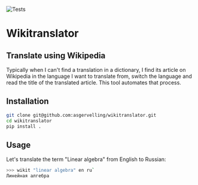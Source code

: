 ![Tests](https://github.com/asgervelling/wikitranslator/actions/workflows/tests.yml/badge.svg)

# Wikitranslator

## Translate using Wikipedia

Typically when I can't find a translation in a dictionary, I find its article on Wikipedia in the language I want to translate from, switch the language and read the title of the translated article.
This tool automates that process.

## Installation

```bash
git clone git@github.com:asgervelling/wikitranslator.git
cd wikitranslator
pip install .
```

## Usage

Let's translate the term "Linear algebra" from English to Russian:

```bash
>>> wikit "linear algebra" en ru`
Линейная алгебра
```
